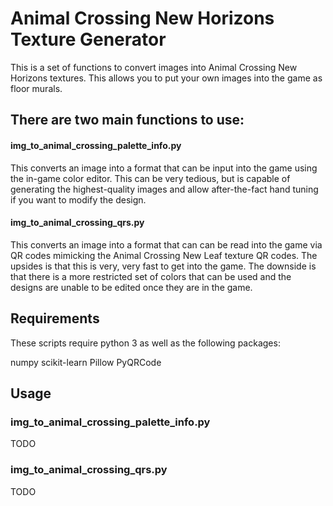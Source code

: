 # Animal Crossing New Horizons Texture Generator

This is a set of functions to convert images into Animal Crossing New Horizons textures. This allows you to put your own images into the game as floor murals.

## There are two main functions to use:

#### img_to_animal_crossing_palette_info.py

This converts an image into a format that can be input into the game using the in-game color editor. This can be very tedious, but is capable of generating the highest-quality images and allow after-the-fact hand tuning if you want to modify the design.

#### img_to_animal_crossing_qrs.py

This converts an image into a format that can can be read into the game via QR codes mimicking the Animal Crossing New Leaf texture QR codes. The upsides is that this is very, very fast to get into the game. The downside is that there is a more restricted set of colors that can be used and the designs are unable to be edited once they are in the game.

## Requirements

These scripts require python 3 as well as the following packages:

numpy
scikit-learn
Pillow
PyQRCode

## Usage

### img_to_animal_crossing_palette_info.py

TODO

### img_to_animal_crossing_qrs.py

TODO

